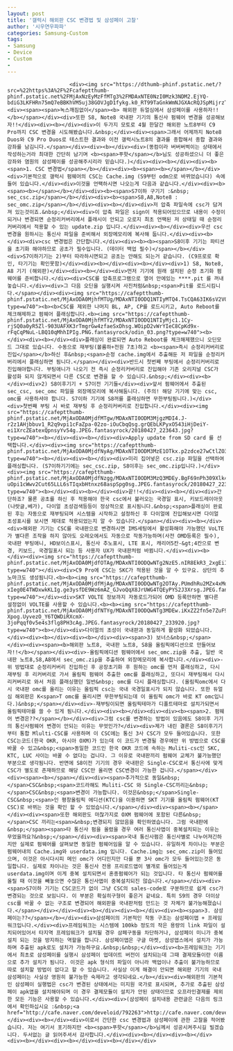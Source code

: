 ```yaml
---
layout: post
title: '갤럭시 해외판 CSC 변경법 및 삼성페이 고찰'
author: '시우연우파파'
categories: Samsung-Custom
tags:
- Samsung
- Device
- Custom
-
---
```



<script> location.href='https://cafe.naver.com/develoid/795358' ; </script>


















						<div><img src="https://dthumb-phinf.pstatic.net/?src=%22https%3A%2F%2Fcafeptthumb-phinf.pstatic.net%2FMjAxNzEyMzFfMTg3%2FMDAxNTE0NzI0Mzk3NDM2.EjYQ-bdiG3LKFHRn75mQ7eBBKhVM5uj38GOVJgD1fykg.k0_RT99TaGnkWmNJGXAcRQJSpMijrzTByQNphac_hqEg.PNG.searphiel9%2F%25EA%25B2%258C%25EC%258B%259C%25EA%25B8%2580_%25EC%259E%2591%25EC%2584%25B1_%25EC%25A0%2584_%25EA%25BC%25AD_%25EC%259D%25BD%25EC%2596%25B4%25EC%25A3%25BC%25EC%2584%25B8%25EC%259A%2594_%2528IT_%25EC%2586%258C%25ED%2586%25B5_%25EA%25B2%258C%25EC%258B%259C%25ED%258C%2590.png%3Ftype%3Dw740%22&amp;type=cafe_wa740"><div><span><span>녹스깨짐없이</span><b> 해외판 듀얼심에서 삼성페이를 사용하자!!</b></span></div><div>또한 S8, Note8 국내판 기기의 통신사 펌웨어 변경을 성공해보자!!</div><div><b></div><div>이 두가지 모토로 4월 한달간 해외판 노트8부터 C9 Pro까지 CSC 변경을 시도해봤습니다.&nbsp;</div><div><span>그래서 어제까지 Note8 Duos와 C9 Pro Duos로 테스트한 결과와 이전 갤럭시노트8의 결과를 종합해서 종합 결과와 강좌를 남김니다.</span></div><div><b></div><div>(똥컴이라 버버버벅이는 상태에서 작성하는거라 최대한 간단히 남기며 <b><span>푸핫</span></b>님도 성공하셨으니 더 좋은 강좌와 염원의 삼성페이를 성공해주시리라 믿습니다.)</div><div><b></div><div><b><span>1. CSC 변경법</span></b></div><div><b><span><b></span></b></div><div>기본적으로 갤럭시 펌웨어의 CSC는 Cache.img (S9부턴 odm으로 바뀌었습니다) 속에 들어 있습니다.</div><div>이것을 언팩하시면 나오는게 다음과 같습니다.</div><div><b><span><b></span></b></div><div><b><span>S7이하 구기기 :&nbsp; sec_csc.zip</span></b></div><div><b><span>S8,A8,Note8 : sec_omc.zip</span></b></div><div><b></div><div>저 압축 파일속에 csc가 담겨져 있는것이죠.&nbsp;</div><div>이 압축 파일은 sign이 적용되어있으므로 내용이 수정이되거나 변경되면 순정리커버리에서 플래시이 안되고 오로지 최초 언팩된 저 상태일 때 순정리커버리에서 적용할 수 있는 update.zip 입니다.</div><div><b></div><div>우선 csc 변경을 원하시는 통신사 파일을 준비해서 외장메모리에 복사해 둡니다.</div><div><b></div><div>csc 변경법은 간단합니다.</div><div><b><b><span>S8이후 기기는 파티션을 초기화 해야하므로 공초가 필수입니다. (데이터 백업 필수)</span></b></div><div>S7이하기기는 2)부터 따라하시면되고 공초는 안해도 되는거 같습니다. (C9프로로 확인, 타기기는 확인못함)</div><div><b></div><div><b></div><div>1) S8, Note8, A8 기기 (해외판)</div><div><b></div><div>먼저 기기에 원래 설치된 순정 초기화 펌웨어를 준비합니다.</div><div>CSC를 압축프로그램으로 열어 안에있는 ****.pit 를 꺼내놓습니다.</div><div>그 다음 오딘을 실행시켜 사진처럼&nbsp;<span>Pit를 로드시킴니다.</span></div><div><img src="https://cafeptthumb-phinf.pstatic.net/MjAxODA0MjhfMTUg/MDAxNTI0ODQ1NTIyMTQ4.TsCQA63IK6sV2V0uGtiTn022ZN5xBvXZCUOJHHg5SW4g.w5lwxYwwaM9_9LWHy0PHvwl4g25F9xUxoOkQjxDJHzMg.PNG.fantasyrock/odin_02.png?type=w740"><b><b>CSC를 제외한 나머지 BL, AP, CP를 로드시키고, Auto Reboot를 체크해제하고 펌웨어 플래싱합니다.<b><img src="https://cafeptthumb-phinf.pstatic.net/MjAxODA0MjhfMTY2/MDAxNTI0ODQ1NTIyMjc1.1Cy-rjSQ0a0yR5Zl-903UAFXK3rTmgrGw4zfaeSxDhsg.WOipD2vWrYIeC8CpKd9x-rFqCqPNuL-LBQ10qMhhIPIg.PNG.fantasyrock/odin_03.png?type=w740"><b></div><div><b></div><div>플래싱이 완료되면 Auto Reboot를 체크해제했으니 오딘모드 그대로 있습니다. 수동으로 재부팅(볼륨하+전원 7초)하고 <b><span>즉시 순정리커버리로 진입</span></b>하신 후&nbsp;<span>순정 cache.img에서 추출해둔 저 파일을 순정리커버리에서 플래싱하면 됨니다.</span></div><div>반드시 첫번째 부팅에서 순정리커버리로 진입해야합니다. 부팅애니가 나오기 전 즉시 순정리커버리로 진입해야 기존 오리지널 CSC가 활성화 되지 않게되면서 다른 CSC로 변경을 할 수 있습니다.&nbsp;</div><div><b></div><div>2) S8이후기기 + S7이전 기기들</div><div>앞서 펌웨어에서 추출된 sec_csc, sec_omc 파일을 외장메모리에 복사해둠니다. (주의! 해당 기기에 맞는 csc, omc를 사용하셔야 합니다. S7이하 기기에 S8꺼를 플래싱하면 무한부팅됨니다.)</div><div>첫번째 부팅 시 바로 재부팅 후 순정리커버리로 진입합니다.</div><div><img src="https://cafeptthumb-phinf.pstatic.net/MjAxODA0MjdfMTgw/MDAxNTI0ODM3MjgzMDI4.J-r2z1AHjbbuv1_R2q9vpi1cFaZpa-02zo-iOuCbqQsg.grQEbLKPyxO543iHjDeiY-ei1XrcZEatexQpnsyYv54g.JPEG.fantasyrock/20180427_223643.jpg?type=w740"><b></div><div><b></div><div>Apply update from SD card 를 선택합니다.</div><div><img src="https://cafeptthumb-phinf.pstatic.net/MjAxODA0MjdfNyAg/MDAxNTI0ODM3MzE1OTkx.p2zdce27wCtlZO3qUKn56IVjdMCtxWfx1hio__bI_fcg.3PlSj3Ij3kAqN5Z2G0LzKsghqgBM7Jy2DNQAWLyjLocg.JPEG.fantasyrock/20180427_223758.jpg?type=w740"><b></div><div><b></div><div>미리 집어넣은 csc.zip 파일을 선택하여 플래싱합니다. (S7이하기기에는 sec_csc.zip, S8이후는 sec_omc.zip입니다.)</div><div><img src="https://cafeptthumb-phinf.pstatic.net/MjAxODA0MjdfNzgg/MDAxNTI0ODM3MzQ3MDEy.BgF69nPh309Xlk4JhXho23FhVQdWbiHmIF3Myao7AeQg.P8-uOpi1cWwv2Cut65LLL6sTIqxbHtnxz68aspSpg0sg.JPEG.fantasyrock/20180427_223824.jpg?type=w740"><b></div><div><b></div><div>끝!!</div><div><b></div><div>간단하죠? 물론 공초를 하신 후 적용해야 한국 csc에서 불러오는 국경일 표시, 키보드레이아웃(나랏글,베가), 다이얼 초성검색등등이 정상적으로 표시됨니다.&nbsp;<span>플래싱이 완료된 후는 자동으로 재부팅되며 시스템을 시작하고 설정하신 후 다이얼에 진입해보시면 다이얼 초성표시를 보시면 제대로 적용되었는지 알 수 있습니다.</span></div><div><b></div><div>해외판 기기는 CSC를 국내판으로 변경하시면 IMS세팅에서 활성화해야 가능했던 VoLTE가 별다른 조작을 하지 않아도 오레오에서도 자동으로 작동가능하며(사전 OMD등록은 필수), 국내판 부팅애니, HD보이스표시, 통신사 추노표시, LTE 표시, 캐리어5칸-&gt;4칸으로 변경, 키보드, 국경일표시 되는 등 사용자 UX가 국내판처럼 바뀜니다.</div><div><b></div><div><img src="https://cafeptthumb-phinf.pstatic.net/MjAxODA0MjdfOTAg/MDAxNTI0ODQwNTg2NzE5.nIR8EkR3_2xgEiIN8iz9CqPz9BFzpT4VuT8b4R9DWoIg.2W3aWBPOsrJgDNZB_eyP7M9pc1WDF6vjpPnmrR8JH54g.JPEG.fantasyrock/20180427_234626.jpg?type=w740"></div><div>C9 Pro에 CSC는 SKC가 적용된 것을 알 수 있구요. 상단의 추노마크도 생성됨니다.<b><b><img src="https://cafeptthumb-phinf.pstatic.net/MjAxODA0MjdfMjAg/MDAxNTI0ODQwNTg2OTAy.PUmdhRu2MZx4xMoU2lNB_J4JUy-xIeg0E4TWDxwkKLIg.ge3ysfDE9Wz6mAZ_GJvoQqX8JrUWG4TQEyPYS2J3Xrsg.JPEG.fantasyrock/20180427_234655.jpg?type=w740"></div><div>SKT VOLTE 정보까지 자동로드가되어 OMD 등록만하면 별다른 설정없이 VOLTE를 사용할 수 있습니다.<b><b><img src="https://cafeptthumb-phinf.pstatic.net/MjAxODA0MjdfNTYg/MDAxNTI0ODQwNTg3MDEw.iKxZZ2fn5e7ZuF9Xxmea7J0BMQFQieHDNdK4Fpi-Xpog.UyvezO_Y6TQWDiRXcmX-3joPqqf0v5e4s3flg8PH3cAg.JPEG.fantasyrock/20180427_233920.jpg?type=w740"><b></div><div>다이얼의 초성이 국내판과 동일하게 활성화 되었습니다.</div><div><b></div><div><b></div><div><span>3) 보너스&nbsp;</span></div><div><span><b>해외판 노트8, 국내판 노트8, S8을 올림픽에디션으로 만들어보자!!</b></span></div><div>-올림픽에디션 펌웨어에서 sec_omc.zip을 추출, 일반 국내판 노트8,S8,A8에서 sec_omc.zip을 추출하여 외장메모리에 복사합니다.</div><div>-위 방법대로 순정리커버리 진입하신 후 공장초기화 후 원하는 omc를 먼저 플래싱하고, 다시 재부팅 후 리커버리로 가서 올림픽 펌웨어 추출한 omc를 플래싱하고, 또다시 재부팅해서 다시 리커버리로 와서 처음 플래싱했던 일반&nbsp; omc를 다시 플래싱합니다. (올림픽omc에서 다시 국내판 omc를 올리는 이유는 올림픽 csc는 국내 국경일표시가 되지 않습니다. 또한 듀얼심 해외판은 K<span>T omc를 올리시면 무한부팅되는데 이 올림픽 omc가 바로 KT omc입니다.)&nbsp;</span></div><div>-재부팅이되면 올림픽테마가 디폴트테마로 설치가되면서 올림픽테마를 쓸 수 있게 됨니다.</div><div><b></div><div><div><b><span>2. 펌웨어 변경은??</span></b></div><div>그럼 csc를 변경하는 방법이 있음에도 S8이후 기기의 통신사펌웨어 변경이 안되는 이유는 무엇인가?</div><div>제가 내린 결론은 S8이후기기부터 통합 Mlulti-CSC를 사용하며 이 CSC에는 통신 3사 CSC가 모두 들어있습니다. 또한 CSC는코드(한국 OKR, 아시아 OXM)가 있는데 이 코드가 변경될 경우에만 위 방법으로 CSC를 바꿀 수 있고&nbsp;<span>동일한 코드인 한국 OKR 코드에 속하는 Muliti-csc인 SKC, KTC, LUC 사이는 바꿀 수 없다는 겁니다. 그 이유로 국내판끼리 펌웨어 교체가 불가능했던 부분으로 생각됨니다. 반면에 S8이전 기기의 경우 국내판은 Single-CSC로서 통신사에 맞게 CSC가 별도로 존재하므로 해당 CSC만 올리면 CSC변경이 가능한 겁니다.</span></div><div><span><b></span></div><div><span>추가적으로 동일&nbsp;</span>CSC&nbsp;<span>코드라해도 Muliti-CSC 와 Single-CSC끼리는&nbsp;</span>CSC&nbsp;<span>변경이 가능합니다. 이것은&nbsp;</span>Single-CSC&nbsp;<span>인 평창올림픽 에디션(KTC)을 이용하면 SKT 기기를 올림픽 펌웨어(KT CSC)로 바뀌는 것을 확인 할 수 있었습니다.</span></div><div><span><b></span></div><div><span>또한 해외판도 마찮가지로 OXM 펌웨어에 포함된 다른&nbsp;</span>CSC 끼리는<span>&nbsp;변경되지 않았음을 확인하였습니다. 그럼 국내판에&nbsp;</span><span>타 통신사 펌을 올렸을 경우 여러 통신사앱이 중복설치되는 이유는 무었을까요?&nbsp;</span></div><div><span>국내 통신사펌은 통신사별로 나누어져긴하지만 실제로 펌웨어를 살펴보면 동일한 펌웨어임을 알 수 있습니다. 유일하게 차이나는 부분은 펌웨어내의 Cache.img와 userdata.img 입니다. Cache.img는 sec_omc.zip이 들어있으며, 이것은 아시다시피 메인 omc가 어디인지만 다를 뿐 3사 omc가 모두 들어있는것은 동일합니다. 실제로 차이나는 것은 통신사 전용 프리로드앱이 별개로 들어있는게 userdata.img이며 이게 중복 설치되면서 혼종펌웨어가 되는 것입니다. 타 통신사 펌웨어를 올릴 때 이것을 빼놓으면 수많은 통신사앱이 중복설치되진 않습니다.</span></div><div><span>S7이하 기기는 CSC코드가 없이 그냥 CSC의 sales-code로 구분하므로 쉽게 csc가 변경되는 것으로 보임니다. 이 부분은 확실히구형이 좋은거 같네요. 특히 S9의 경우 더이상 csc를 바꿀 수 없는 구조로 변경되어 해외판을 국내판처럼 만드는 것 자체가 불가능해졌습니다.</span></div></div><div><b></div><div><b></div><div><b><span>3. 삼성페이는??</span></b></div><div>삼성페이의 기본적인 작동 구조는 삼성페이앱 + 프레임워크입니다.</div><div>프레임워크는 시스템에 100kb 정도의 작은 용량의 link 파일이 설치되어있어서 타지역 프레임워크가 설치될 경우 삼페구동을 차단하거나, 삼성페이 미니가 중복설치 되는 것을 방지하는 역할을 합니다. 삼성페이앱은 구글 마켓, 삼성앱스에서 설치가 가능하며 추출된 apk로도 설치가 가능하구요.&nbsp;&nbsp;</div><div><b>프레임워크는 기기에서 최초로 삼성페이를 실행시 삼성페이 업데이트 버전이 설치되는데 그때 결제모듈이란 이름으로 추가 설치가 됨니다. 이것은 apk 형식의 파일이 아니라 백업이나 추출이 불가능하므로 따로 설치할 방법이 없다고 할 수 있습니다. 사실상 이게 해결이 안되면 해외판 기기의 국내 삼성페이는 사실상 영원히 불가능한 숙제라고 생각되네요.</b></div><div>해외판의 기본적인 삼성페이 실행법은 csc가 변경된 상태에서는 미지원 국가로 표시되며, 추가로 추출된 삼성페이 apk앱을 설치해야되며 이 경우 결제모듈이 설치가 안된 상태이므로 오프라인결제를 제외한 모든 기능은 사용할 수 있습니다.</div><div>(삼성페이 설치내용 관련글은 다음의 링크에서 확인하십시요 :&nbsp;<a href="http://cafe.naver.com/develoid/792263">http://cafe.naver.com/develoid/792263</a>)</div><div><b></div><div>이로서 간단한 csc 변경법과 삼성페이에 관한 고찰을 적어봤습니다. 저는 여기서 포기하지만 <b><span>푸핫</span></b>님께서 성공시켜주시길 빌겠습니다. 두서없는 글 읽어주셔서 감사합니다.</div><div><b></div><div><b></div><div><b></div><div><b></div><div><b></div></div>
